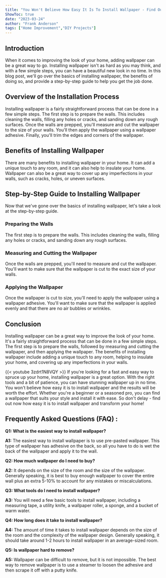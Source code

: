```yaml
---
title: "You Won't Believe How Easy It Is To Install Wallpaper - Find Out Now!"
ShowToc: true 
date: "2023-03-24"
author: "Frank Anderson" 
tags: ["Home Improvement","DIY Projects"]
---
```

## Introduction

When it comes to improving the look of your home, adding wallpaper can be a great way to go. Installing wallpaper isn't as hard as you may think, and with a few simple steps, you can have a beautiful new look in no time. In this blog post, we'll go over the basics of installing wallpaper, the benefits of doing so, and provide a step-by-step guide to help you get the job done.

## Overview of the Installation Process

Installing wallpaper is a fairly straightforward process that can be done in a few simple steps. The first step is to prepare the walls. This includes cleaning the walls, filling any holes or cracks, and sanding down any rough surfaces. Once the walls are prepped, you'll measure and cut the wallpaper to the size of your walls. You'll then apply the wallpaper using a wallpaper adhesive. Finally, you'll trim the edges and corners of the wallpaper.

## Benefits of Installing Wallpaper

There are many benefits to installing wallpaper in your home. It can add a unique touch to any room, and it can also help to insulate your home. Wallpaper can also be a great way to cover up any imperfections in your walls, such as cracks, holes, or uneven surfaces.

## Step-by-Step Guide to Installing Wallpaper

Now that we've gone over the basics of installing wallpaper, let's take a look at the step-by-step guide.

### Preparing the Walls

The first step is to prepare the walls. This includes cleaning the walls, filling any holes or cracks, and sanding down any rough surfaces.

### Measuring and Cutting the Wallpaper

Once the walls are prepped, you'll need to measure and cut the wallpaper. You'll want to make sure that the wallpaper is cut to the exact size of your walls.

### Applying the Wallpaper

Once the wallpaper is cut to size, you'll need to apply the wallpaper using a wallpaper adhesive. You'll want to make sure that the wallpaper is applied evenly and that there are no air bubbles or wrinkles.

## Conclusion

Installing wallpaper can be a great way to improve the look of your home. It's a fairly straightforward process that can be done in a few simple steps. The first step is to prepare the walls, followed by measuring and cutting the wallpaper, and then applying the wallpaper. The benefits of installing wallpaper include adding a unique touch to any room, helping to insulate your home, and covering up any imperfections in your walls.

{{< youtube 3zdrt1N8VQY >}} 
If you're looking for a fast and easy way to spruce up your home, installing wallpaper is a great option. With the right tools and a bit of patience, you can have stunning wallpaper up in no time. You won't believe how easy it is to install wallpaper and the results will be worth the effort. Whether you're a beginner or a seasoned pro, you can find a wallpaper that suits your style and install it with ease. So don't delay - find out now how easy it is to install wallpaper and transform your home!

## Frequently Asked Questions (FAQ) :
**Q1: What is the easiest way to install wallpaper?**

**A1:** The easiest way to install wallpaper is to use pre-pasted wallpaper. This type of wallpaper has adhesive on the back, so all you have to do is wet the back of the wallpaper and apply it to the wall.

**Q2: How much wallpaper do I need to buy?**

**A2:** It depends on the size of the room and the size of the wallpaper. Generally speaking, it is best to buy enough wallpaper to cover the entire wall plus an extra 5-10% to account for any mistakes or miscalculations.

**Q3: What tools do I need to install wallpaper?**

**A3:** You will need a few basic tools to install wallpaper, including a measuring tape, a utility knife, a wallpaper roller, a sponge, and a bucket of warm water.

**Q4: How long does it take to install wallpaper?**

**A4:** The amount of time it takes to install wallpaper depends on the size of the room and the complexity of the wallpaper design. Generally speaking, it should take around 1-2 hours to install wallpaper in an average-sized room.

**Q5: Is wallpaper hard to remove?**

**A5:** Wallpaper can be difficult to remove, but it is not impossible. The best way to remove wallpaper is to use a steamer to loosen the adhesive and then scrape it off with a putty knife.





